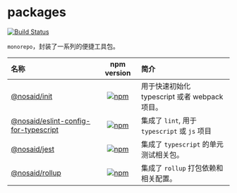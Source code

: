 # packages

[![Build Status](https://travis-ci.org/shalldie/packages.svg?branch=master)](https://travis-ci.org/shalldie/packages)

`monorepo`，封装了一系列的便捷工具包。

| 名称                                           |            npm version            | 简介                                          |
| :--------------------------------------------- | :-------------------------------: | :-------------------------------------------- |
| [@nosaid/init][init]                           |   [![npm][init-icon]][init-npm]   | 用于快速初始化 typescript 或者 webpack 项目。 |
| [@nosaid/eslint-config-for-typescript][eslint] | [![npm][eslint-icon]][eslint-npm] | 集成了 `lint`, 用于 `typescript` 或 `js` 项目 |
| [@nosaid/jest][jest]                           |   [![npm][jest-icon]][jest-npm]   | 集成了 `typescript` 的单元测试相关包。        |
| [@nosaid/rollup][rollup]                       | [![npm][rollup-icon]][rollup-npm] | 集成了 `rollup` 打包依赖和相关配置。          |

<!-- @nosaid/init -->

[init]: packages/@nosaid/init
[init-icon]: https://img.shields.io/npm/v/@nosaid/init.svg
[init-npm]: https://www.npmjs.com/package/@nosaid/init

<!-- @nosaid/eslint-config-for-typescript -->

[eslint]: packages/@nosaid/eslint
[eslint-icon]: https://img.shields.io/npm/v/@nosaid/eslint-config-for-typescript.svg
[eslint-npm]: https://www.npmjs.com/package/@nosaid/eslint-config-for-typescript

<!-- @nosaid/jest -->

[jest]: packages/@nosaid/jest
[jest-icon]: https://img.shields.io/npm/v/@nosaid/jest.svg
[jest-npm]: https://www.npmjs.com/package/@nosaid/jest

<!-- @nosaid/rollup -->

[rollup]: packages/@nosaid/rollup
[rollup-icon]: https://img.shields.io/npm/v/@nosaid/rollup.svg
[rollup-npm]: https://www.npmjs.com/package/@nosaid/rollup

